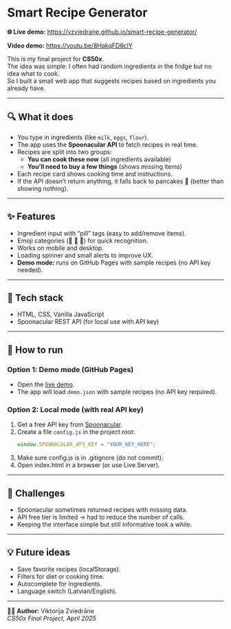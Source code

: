 # Smart Recipe Generator

**🌐 Live demo:** https://vzviedrane.github.io/smart-recipe-generator/

**Video demo:** https://youtu.be/8HakqFD6clY  

This is my final project for **CS50x**.  
The idea was simple: I often had random ingredients in the fridge but no idea what to cook.  
So I built a small web app that suggests recipes based on ingredients you already have.

---

## 🔍 What it does
- You type in ingredients (like `milk`, `eggs`, `flour`).
- The app uses the **Spoonacular API** to fetch recipes in real time.
- Recipes are split into two groups:
  - **You can cook these now** (all ingredients available)
  - **You’ll need to buy a few things** (shows missing items)
- Each recipe card shows cooking time and instructions.
- If the API doesn’t return anything, it falls back to pancakes 🥞 (better than showing nothing).

---

## ✨ Features
- Ingredient input with “pill” tags (easy to add/remove items).
- Emoji categories (🥞 🍝 🍰) for quick recognition.
- Works on mobile and desktop.
- Loading spinner and small alerts to improve UX.
- **Demo mode:** runs on GitHub Pages with sample recipes (no API key needed).

---

## 🧰 Tech stack
- HTML, CSS, Vanilla JavaScript  
- Spoonacular REST API (for local use with API key)

---

## 🚀 How to run

### Option 1: Demo mode (GitHub Pages)
- Open the [live demo](https://vzviedrane.github.io/smart-recipe-generator/).
- The app will load `demo.json` with sample recipes (no API key required).

### Option 2: Local mode (with real API key)
1. Get a free API key from [Spoonacular](https://spoonacular.com/food-api).
2. Create a file `config.js` in the project root:
   ```js
   window.SPOONACULAR_API_KEY = "YOUR_KEY_HERE";
3. Make sure config.js is in .gitignore (do not commit).
4. Open index.html in a browser (or use Live Server).


---

## 🧪 Challenges
- Spoonacular sometimes returned recipes with missing data.
- API free tier is limited → had to reduce the number of calls.
- Keeping the interface simple but still informative took a while.

---

## 💡 Future ideas
- Save favorite recipes (localStorage).
- Filters for diet or cooking time.
- Autocomplete for ingredients.
- Language switch (Latvian/English).

---

👩‍💻 **Author:** Viktorija Zviedrāne  
*CS50x Final Project, April 2025*
